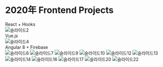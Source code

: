 # 2020年 Frontend Projects
React + Hooks
<br>
![슬라이드2](https://user-images.githubusercontent.com/20349742/106447608-0a5af480-64c5-11eb-9ad3-3a81bcf7011d.PNG)
<br>
Vue.js
<br>
![슬라이드4](https://user-images.githubusercontent.com/20349742/106447645-1941a700-64c5-11eb-84df-0e477bb6bf3e.PNG)
<br>
Angular 8 + Firebase
<br>
![슬라이드6](https://user-images.githubusercontent.com/20349742/106447647-19da3d80-64c5-11eb-9f23-100d6aeec8e5.PNG)
![슬라이드7](https://user-images.githubusercontent.com/20349742/106447649-1a72d400-64c5-11eb-9c49-6722f2c92a9d.PNG)
![슬라이드9](https://user-images.githubusercontent.com/20349742/106447650-1a72d400-64c5-11eb-99c0-2c1eb765d435.PNG)
![슬라이드10](https://user-images.githubusercontent.com/20349742/106447653-1b0b6a80-64c5-11eb-8c08-f14019867d06.PNG)
![슬라이드12](https://user-images.githubusercontent.com/20349742/106447654-1b0b6a80-64c5-11eb-949a-46a52c59bc12.PNG)
![슬라이드13](https://user-images.githubusercontent.com/20349742/106447655-1ba40100-64c5-11eb-97a3-91bf6a7c4c4f.PNG)
![슬라이드14](https://user-images.githubusercontent.com/20349742/106447657-1ba40100-64c5-11eb-88cb-a29445fcee8f.PNG)
![슬라이드16](https://user-images.githubusercontent.com/20349742/106447658-1c3c9780-64c5-11eb-990d-9ab0be7ad5c8.PNG)
![슬라이드17](https://user-images.githubusercontent.com/20349742/106447659-1c3c9780-64c5-11eb-908f-3d9d967f84bb.PNG)
![슬라이드20](https://user-images.githubusercontent.com/20349742/106447660-1cd52e00-64c5-11eb-8065-a3453f72802a.PNG)
![슬라이드22](https://user-images.githubusercontent.com/20349742/106447662-1d6dc480-64c5-11eb-9438-0c8f3980ab91.PNG)
